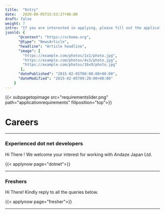 ```yaml
---
title:  "Entry"
date:   2020-08-05T15:53:27+06:00
draft: false
weight: 7
intro: "If you are interested in applying, please fill out the application form here.To apply, you will need to submit your resume and work history.The results of the document screening will be announced by the person in charge."
jsonld: {
      "@context": "https://schema.org",
      "@type": "NewsArticle",
      "headline": "Article headline",
      "image": [
        "https://example.com/photos/1x1/photo.jpg",
        "https://example.com/photos/4x3/photo.jpg",
        "https://example.com/photos/16x9/photo.jpg"
       ],
      "datePublished": "2015-02-05T08:00:00+08:00",
      "dateModified": "2015-02-05T09:20:00+08:00"
    }
---
```


{{< subpagetopimage src="requirementslider.png" path="applicationrequirements" fillposition="top">}}

# Careers
---
### Experienced dot net developers
Hi There ! We welcome your interest for working with Andaze Japan Ltd.

{{< applynow  page="dotnet">}}

---

### Freshers
Hi There! Kindly reply to all the queries below.

{{< applynow  page="fresher">}}

---
